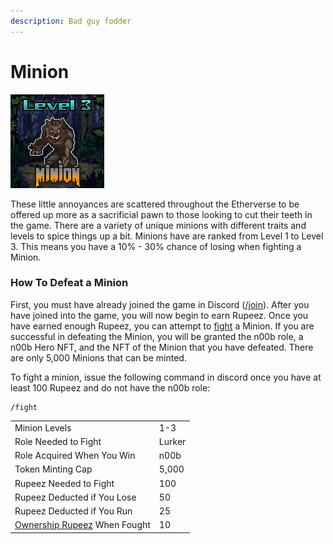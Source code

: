 ```yaml
---
description: Bad guy fodder
---
```


# Minion

![Minion #8428](../../.gitbook/assets/8428.png)

These little annoyances are scattered throughout the Etherverse to be offered up more as a sacrificial pawn to those looking to cut their teeth in the game. There are a variety of unique minions with different traits and levels to spice things up a bit. Minions have are ranked from Level 1 to Level 3. This means you have a 10% - 30% chance of losing when fighting a Minion.

### How To Defeat a Minion

First, you must have already joined the game in Discord ([/join](../../discord-bot/join.md)). After you have joined into the game, you will now begin to earn Rupeez. Once you have earned enough Rupeez, you can attempt to [fight](../../gameplay/fighting.md) a Minion. If you are successful in defeating the Minion, you will be granted the n00b role, a n00b Hero NFT, and the NFT of the Minion that you have defeated. There are only 5,000 Minions that can be minted.&#x20;

To fight a minion, issue the following command in discord once you have at least 100 Rupeez and do not have the n00b role:

```
/fight
```

|                                                                                   |        |
| --------------------------------------------------------------------------------- | ------ |
| Minion Levels                                                                     | 1-3    |
| Role Needed to Fight                                                              | Lurker |
| Role Acquired When You Win                                                        | n00b   |
| Token Minting Cap                                                                 | 5,000  |
| Rupeez Needed to Fight                                                            | 100    |
| Rupeez Deducted if You Lose                                                       | 50     |
| Rupeez Deducted if You Run                                                        | 25     |
| [Ownership Rupeez](../../gameplay/earning-points/ownership-points.md) When Fought | 10     |

